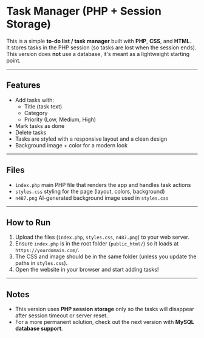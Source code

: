 # Task Manager (PHP + Session Storage)

This is a simple **to-do list / task manager** built with **PHP**, **CSS**, and **HTML**.  
It stores tasks in the PHP session (so tasks are lost when the session ends).  
This version does **not** use a database, it's meant as a lightweight starting point.

---

## Features
- Add tasks with:
  - Title (task text)
  - Category
  - Priority (Low, Medium, High)
- Mark tasks as done
- Delete tasks
- Tasks are styled with a responsive layout and a clean design
- Background image + color for a modern look

---

## Files
- `index.php` main PHP file that renders the app and handles task actions
- `styles.css` styling for the page (layout, colors, background)
- `n487.png` AI-generated background image used in `styles.css`

---

## How to Run
1. Upload the files (`index.php`, `styles.css`, `n487.png`) to your web server.
2. Ensure `index.php` is in the root folder (`public_html/`) so it loads at `https://yourdomain.com/`.
3. The CSS and image should be in the same folder (unless you update the paths in `styles.css`).
4. Open the website in your browser and start adding tasks!

---

## Notes
- This version uses **PHP session storage** only so the tasks will disappear after session timeout or server reset.
- For a more permanent solution, check out the next version with **MySQL database support**.
